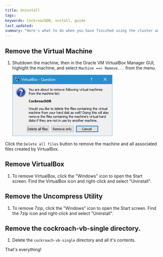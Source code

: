 ```yaml
---
title: Uninstall
tags: 
keywords: CockroachDB, install, guide
last_updated: 
summary: "Here's what to do when you have finished using the cluster and want to remove everything set up in this guide."
---
```


## Remove the Virtual Machine

1. Shutdown the machine, then in the Oracle VM VirtualBox Manager GUI, highight the machine, and select `Machine ==> Remove...` from the menu.

   ![Remove VM](images/Remove_VM.png)

Click the `Delete all files` button to remove the machine and all associated files created by VirtualBox.

## Remove VirtualBox

1. To remove VirtualBox, click the "Windows" icon to open the Start screen. Find the VirtualBox icon and right-click and select "Uninstall".


## Remove the Uncompress Utility

1. To remove 7zip, click the "Windows" icon to open the Start screen. Find the 7zip icon and right-click and select "Uninstall".


## Remove the cockroach-vb-single directory.

1. Delete the `cockroach-vb-single` directory and all it's contents.

That's everything!


